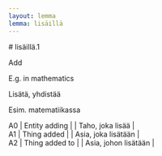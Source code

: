 ```yaml
---
layout: lemma
lemma: lisäillä
---
```


<div class="sense">
# <span class="sensename">lisäillä.1</span>

<span class="description">Add</span>

E.g. in mathematics

<span class="description">Lisätä, yhdistää</span>

Esim. matematiikassa

A0 | Entity adding |   | Taho, joka lisää |  
A1 | Thing added |   | Asia, joka lisätään |  
A2 | Thing added to |   | Asia, johon lisätään |  

</div>

